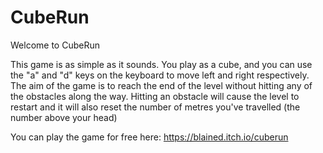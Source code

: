 # CubeRun
Welcome to CubeRun

This game is as simple as it sounds. You play as a cube, and you can use the "a" and "d" keys on the keyboard to move left and right respectively. The aim of the game is to reach the end of the level without hitting any of the obstacles along the way. Hitting an obstacle will cause the level to restart and it will also reset the number of metres you've travelled (the number above your head)

You can play the game for free here: https://blained.itch.io/cuberun
